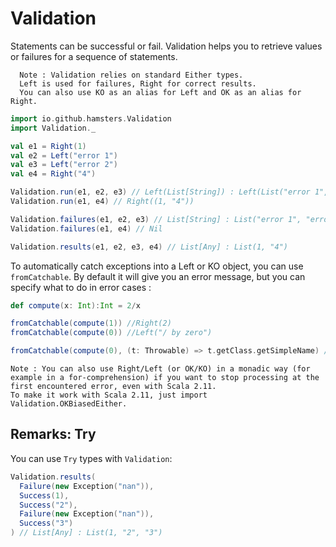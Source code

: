 # Validation

Statements can be successful or fail. Validation helps you to retrieve values or failures for a sequence of statements.

```
  Note : Validation relies on standard Either types.
  Left is used for failures, Right for correct results.
  You can also use KO as an alias for Left and OK as an alias for Right.
```

```scala
import io.github.hamsters.Validation
import Validation._

val e1 = Right(1)
val e2 = Left("error 1")
val e3 = Left("error 2")
val e4 = Right("4")

Validation.run(e1, e2, e3) // Left(List[String]) : Left(List("error 1", "error 2"))
Validation.run(e1, e4) // Right((1, "4"))

Validation.failures(e1, e2, e3) // List[String] : List("error 1", "error 2")
Validation.failures(e1, e4) // Nil

Validation.results(e1, e2, e3, e4) // List[Any] : List(1, "4")
```

To automatically catch exceptions into a Left or KO object, you can use `fromCatchable`.
By default it will give you an error message, but you can specify what to do in error cases :

```scala
def compute(x: Int):Int = 2/x

fromCatchable(compute(1)) //Right(2)
fromCatchable(compute(0)) //Left("/ by zero")

fromCatchable(compute(0), (t: Throwable) => t.getClass.getSimpleName) //Left("ArithmeticException")
```

```
Note : You can also use Right/Left (or OK/KO) in a monadic way (for example in a for-comprehension) if you want to stop processing at the first encountered error, even with Scala 2.11.
To make it work with Scala 2.11, just import Validation.OKBiasedEither.
```

## Remarks: Try

You can use `Try` types with `Validation`:

```scala
Validation.results(
  Failure(new Exception("nan")),
  Success(1),
  Success("2"),
  Failure(new Exception("nan")),
  Success("3")
) // List[Any] : List(1, "2", "3")
```